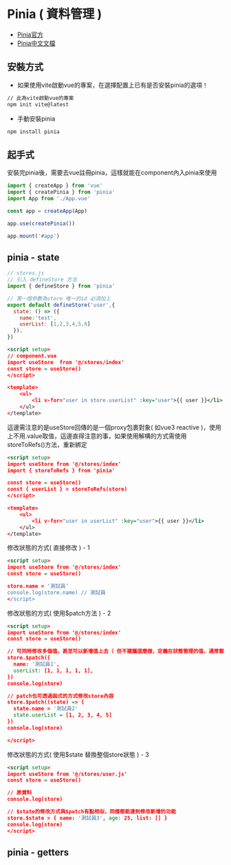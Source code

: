 # Pinia ( 資料管理 ) 
- [Pinia官方](https://pinia.vuejs.org/)
- [Pinia中文文檔](https://pinia.web3doc.top/introduction.html)


## 安裝方式
- 如果使用vite啟動vue的專案，在選擇配置上已有是否安裝pinia的選項！
```sh
// 此為vite啟動vue的專案
npm init vite@latest
```
- 手動安裝pinia
```sh
npm install pinia
```

## 起手式 <div id="pinia-init"></div>

安裝完pinia後，需要去vue註冊pinia，這樣就能在component內入pinia來使用

<!--sec data-title="起手式 範例 :" data-id="section1" data-show=true ces-->

```js
import { createApp } from 'vue'
import { createPinia } from 'pinia'
import App from './App.vue'

const app = createApp(App)

app.use(createPinia())

app.mount('#app')
```

<!--endsec-->


## pinia - state <div id="pinia-state"></div>

<!--sec data-title="State 範例 :" data-id="section2" data-show=true ces-->

```js
// stores.js
// 引入 defineStore 方法 
import { defineStore } from 'pinia'

// 第一個參數為store 唯一的id 必須加上
export default defineStore('user',{
  state: () => ({
    name:'test',  
    userList: [1,2,3,4,5,6]
  }),
})
```

```xml
<script setup>
// component.vue
import useStore  from '@/stores/index'
const store = useStore()
</script>

<template>
    <ul>
        <li v-for="user in store.userList" :key="user">{{ user }}</li>
    </ul>
</template>
```

這邊需注意的是useStore回傳的是一個proxy包裹對象( 如vue3 reactive )，使用上不用.value取值，這邊直得注意的事，如果使用解構的方式需使用storeToRefs()方法，重新綁定

```xml
<script setup>
import useStore from '@/stores/index'
import { storeToRefs } from 'pinia'

const store = useStore()
const { userList } = storeToRefs(store)
</script>

<template>
    <ul>
        <li v-for="user in userList" :key="user">{{ user }}</li>
    </ul>
</template>
```

修改狀態的方式( 直接修改 ) - 1 
```xml
<script setup>
import useStore from '@/stores/index'
const store = useStore()

store.name = '測試員‘
console.log(store.name) // 測試員
</script>
```

修改狀態的方式( 使用$patch方法 ) - 2
```xml
<script setup>
import useStore from '@/stores/index'
const store = useStore()

// 可同時修改多個值，甚至可以新增值上去（ 但不建議這麼做，定義在狀態管理的值，通常都事先規劃好才定義在上面，很少會透過程式碼直接新增！ ）
store.$patch({
  name: '測試員1',
  userList: [1, 1, 1, 1, 1],
})
console.log(store)

// patch也可透過函式的方式修改store內容
store.$patch((state) => {
  state.name = '測試員2'
  state.userList = [1, 2, 3, 4, 5]
})
console.log(store)

</script>
```

修改狀態的方式( 使用$state 替換整個store狀態 ) - 3
```xml
<script setup>
import useStore from '@/stores/user.js'
const store = useStore()

// 原資料
console.log(store)

// $state的修改方式與$patch有點相似，同樣都能達到修改新增的功能
store.$state = { name: '測試員3', age: 25, list: [] }
console.log(store)
</script>
```
<!--endsec-->


## pinia - getters